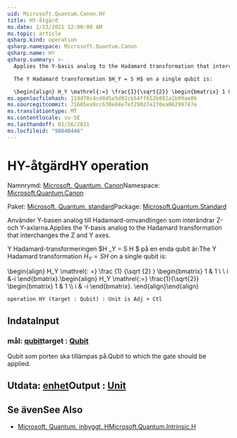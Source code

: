 ```yaml
---
uid: Microsoft.Quantum.Canon.HY
title: HY-åtgärd
ms.date: 1/23/2021 12:00:00 AM
ms.topic: article
qsharp.kind: operation
qsharp.namespace: Microsoft.Quantum.Canon
qsharp.name: HY
qsharp.summary: >-
  Applies the Y-basis analog to the Hadamard transformation that interchanges the Z and Y axes.

  The Y Hadamard transformation $H_Y = S H$ on a single qubit is:

  \begin{align} H_Y \mathrel{:=} \frac{1}{\sqrt{2}} \begin{bmatrix} 1 & 1 \\\\ i & -i \end{bmatrix}. \end{align}
ms.openlocfilehash: 119d78c4cd8d5e5d92cb54ff652b082a1b99ae06
ms.sourcegitcommit: 71605ea9cc630e84e7ef29027e1f0ea06299747e
ms.translationtype: MT
ms.contentlocale: sv-SE
ms.lasthandoff: 01/26/2021
ms.locfileid: "98840446"
---
```

# <a name="hy-operation"></a><span data-ttu-id="8b44f-102">HY-åtgärd</span><span class="sxs-lookup"><span data-stu-id="8b44f-102">HY operation</span></span>

<span data-ttu-id="8b44f-103">Namnrymd: [Microsoft. Quantum. Canon](xref:Microsoft.Quantum.Canon)</span><span class="sxs-lookup"><span data-stu-id="8b44f-103">Namespace: [Microsoft.Quantum.Canon](xref:Microsoft.Quantum.Canon)</span></span>

<span data-ttu-id="8b44f-104">Paket: [Microsoft. Quantum. standard](https://nuget.org/packages/Microsoft.Quantum.Standard)</span><span class="sxs-lookup"><span data-stu-id="8b44f-104">Package: [Microsoft.Quantum.Standard](https://nuget.org/packages/Microsoft.Quantum.Standard)</span></span>


<span data-ttu-id="8b44f-105">Använder Y-basen analog till Hadamard-omvandlingen som interändrar Z-och Y-axlarna.</span><span class="sxs-lookup"><span data-stu-id="8b44f-105">Applies the Y-basis analog to the Hadamard transformation that interchanges the Z and Y axes.</span></span>

<span data-ttu-id="8b44f-106">Y Hadamard-transformeringen $H _Y = S H $ på en enda qubit är:</span><span class="sxs-lookup"><span data-stu-id="8b44f-106">The Y Hadamard transformation $H_Y = S H$ on a single qubit is:</span></span>

<span data-ttu-id="8b44f-107">\begin{align} H_Y \mathrel{: =} \frac {1} {\sqrt {2} } \begin{bmatrix} 1 & 1 \\ \\ i &-i \end{bmatrix}.</span><span class="sxs-lookup"><span data-stu-id="8b44f-107">\begin{align} H_Y \mathrel{:=} \frac{1}{\sqrt{2}} \begin{bmatrix} 1 & 1 \\\\ i & -i \end{bmatrix}.</span></span>
<span data-ttu-id="8b44f-108">\end{align}</span><span class="sxs-lookup"><span data-stu-id="8b44f-108">\end{align}</span></span>

```qsharp
operation HY (target : Qubit) : Unit is Adj + Ctl
```


## <a name="input"></a><span data-ttu-id="8b44f-109">Indata</span><span class="sxs-lookup"><span data-stu-id="8b44f-109">Input</span></span>

### <a name="target--qubit"></a><span data-ttu-id="8b44f-110">mål: [qubit](xref:microsoft.quantum.lang-ref.qubit)</span><span class="sxs-lookup"><span data-stu-id="8b44f-110">target : [Qubit](xref:microsoft.quantum.lang-ref.qubit)</span></span>

<span data-ttu-id="8b44f-111">Qubit som porten ska tillämpas på.</span><span class="sxs-lookup"><span data-stu-id="8b44f-111">Qubit to which the gate should be applied.</span></span>



## <a name="output--unit"></a><span data-ttu-id="8b44f-112">Utdata: [enhet](xref:microsoft.quantum.lang-ref.unit)</span><span class="sxs-lookup"><span data-stu-id="8b44f-112">Output : [Unit](xref:microsoft.quantum.lang-ref.unit)</span></span>



## <a name="see-also"></a><span data-ttu-id="8b44f-113">Se även</span><span class="sxs-lookup"><span data-stu-id="8b44f-113">See Also</span></span>

- [<span data-ttu-id="8b44f-114">Microsoft. Quantum. inbyggt. H</span><span class="sxs-lookup"><span data-stu-id="8b44f-114">Microsoft.Quantum.Intrinsic.H</span></span>](xref:Microsoft.Quantum.Intrinsic.H)